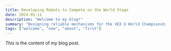 ```yaml
---
title: Developing Robots to Compete on the World Stage
date: 2024-05-11
description: "Welcome to my blog!"
summary: "Designing reliable mechanisms for the VEX U World Championships in Dallas"
tags: ["welcome", "new", "about", "first"]
---
```

_This_ is the content of my blog post.

